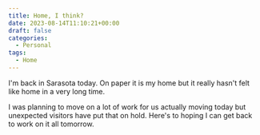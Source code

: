```yaml
---
title: Home, I think?
date: 2023-08-14T11:10:21+00:00
draft: false
categories:
  - Personal
tags:
  - Home
---
```


I'm back in Sarasota today. On paper it is my home but it really hasn't felt like home in a very long time.

I was planning to move on a lot of work for us actually moving today but unexpected visitors have put that on hold. Here's to hoping I can get back to work on it all tomorrow.